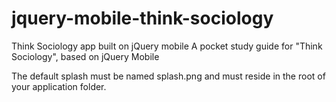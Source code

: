 jquery-mobile-think-sociology
=============================

Think Sociology app built on jQuery mobile
A pocket study guide for "Think Sociology", based on jQuery Mobile

The default splash must be named splash.png and must reside in the root of your application folder.